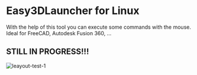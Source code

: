 # Easy3DLauncher for Linux
With the help of this tool you can execute some commands with the mouse. Ideal for FreeCAD, Autodesk Fusion 360, ...

## STILL IN PROGRESS!!!

![leayout-test-1](https://user-images.githubusercontent.com/79079633/159956781-56dec9e6-ff8c-4255-bc7a-3689f1df04ef.png)

